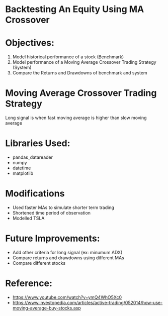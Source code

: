 # Backtesting An Equity Using MA Crossover
# Objectives:
  1. Model historical performance of a stock (Benchmark)
  2. Model performance of a Moving Average Crossover Trading Strategy (System)
  3. Compare the Returns and Drawdowns of benchmark and system
# Moving Average Crossover Trading Strategy
  Long signal is when fast moving average is higher than slow moving average
# Libraries Used:
  - pandas_datareader
  - numpy
  - datetime
  - matplotlib
# Modifications
  - Used faster MAs to simulate shorter term trading
  - Shortened time period of observation
  - Modelled TSLA
# Future Improvements:
  - Add other criteria for long signal (ex: minumum ADX)
  - Compare returns and drawdowns using different MAs
  - Compare different stocks
# Reference:
  - https://www.youtube.com/watch?v=ymQ4WhO5Xc0
  - https://www.investopedia.com/articles/active-trading/052014/how-use-moving-average-buy-stocks.asp
